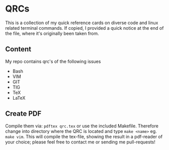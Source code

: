# QRCs

This is a collection of my quick reference cards on diverse code and linux
related terminal commands. If copied, I provided a quick notice at the end of
the file, where it's originally been taken from.

## Content

My repo contains qrc's of the following issues

- Bash
- VIM
- GIT
- TIG
- TeX
- LaTeX

## Create PDF

Compile them via: `pdftex qrc.tex` or use the included Makefile. Therefore change
into directory where the QRC is located and type `make <name>` eg. `make vim`.
This will compile the tex-file, showing the result in a pdf-reader of your
choice; please feel free to contact me or sending me pull-requests!
